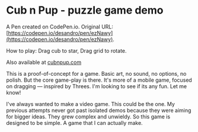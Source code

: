 # Cub n Pup - puzzle game demo

A Pen created on CodePen.io. Original URL: [https://codepen.io/desandro/pen/ezNawy](https://codepen.io/desandro/pen/ezNawy).

How to play: Drag cub to star, Drag grid to rotate.

Also available at [cubnpup.com](http://cubnpup.com)

This is a proof-of-concept for a game. Basic art, no sound, no options, no polish. But the core game-play is there. It's more of a mobile game, focused on dragging — inspired by Threes. I'm looking to see if its any fun. Let me know!

I've always wanted to make a video game. This could be the one. My previous attempts never got past isolated demos because they were aiming for bigger ideas. They grew complex and unwieldy. So this game is designed to be simple. A game that I can actually make.



